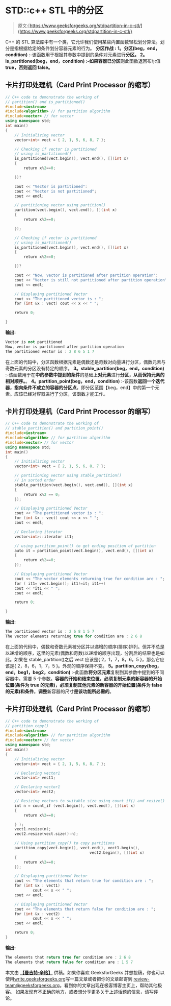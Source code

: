 # STD::c++ STL 中的分区

> 原文:[https://www.geeksforgeeks.org/stdpartition-in-c-stl/](https://www.geeksforgeeks.org/stdpartition-in-c-stl/)

C++ 的 STL 算法库中有一个类，它允许我们使用某些内置函数轻松划分算法。划分是指根据给定的条件划分容器元素的行为。
**分区作战** **:**
**1。分区(beg，end，condition)** :-该函数用于根据其参数中提到的条件对元素进行**分区。
**2。is_partitioned(beg，end，condition)** :-如果容器已分区**则此函数返回布尔值 **true，否则返回 false。**

## 卡片打印处理机（Card Print Processor 的缩写）

```cpp
// C++ code to demonstrate the working of
// partition() and is_partitioned()
#include<iostream>
#include<algorithm> // for partition algorithm
#include<vector> // for vector
using namespace std;
int main()
{
    // Initializing vector
    vector<int> vect = { 2, 1, 5, 6, 8, 7 };

    // Checking if vector is partitioned
    // using is_partitioned()
    is_partitioned(vect.begin(), vect.end(), [](int x)
    {
        return x%2==0;

    })?

    cout << "Vector is partitioned":
    cout << "Vector is not partitioned";
    cout << endl;

    // partitioning vector using partition()
    partition(vect.begin(), vect.end(), [](int x)
    {
        return x%2==0;

    });

    // Checking if vector is partitioned
    // using is_partitioned()
    is_partitioned(vect.begin(), vect.end(), [](int x)
    {
        return x%2==0;

    })?

    cout << "Now, vector is partitioned after partition operation":
    cout << "Vector is still not partitioned after partition operation";
    cout << endl;

    // Displaying partitioned Vector
    cout << "The partitioned vector is : ";
    for (int &x : vect) cout << x << " ";

    return 0;

}
```

**输出:**

```cpp
Vector is not partitioned
Now, vector is partitioned after partition operation
The partitioned vector is : 2 8 6 5 1 7
```

在上面的代码中，分区函数根据元素是偶数还是奇数对向量进行分区，偶数元素与奇数元素的分区没有特定的顺序。
**3。stable_partition(beg，end，condition)** :-该函数用于在**中的参数中提到的条件**的基础上**对元素**进行**分区，从而保持元素的相对顺序。**。
**4。partition_point(beg，end，condition)** :-该函数**返回一个迭代器，指向条件不成立的容器的分区点**，即分区范围【beg，end】中的第一个元素。应该已经对容器进行了分区，该函数才能工作。

## 卡片打印处理机（Card Print Processor 的缩写）

```cpp
// C++ code to demonstrate the working of
// stable_partition() and partition_point()
#include<iostream>
#include<algorithm> // for partition algorithm
#include<vector> // for vector
using namespace std;
int main()
{
    // Initializing vector
    vector<int> vect = { 2, 1, 5, 6, 8, 7 };

    // partitioning vector using stable_partition()
    // in sorted order
    stable_partition(vect.begin(), vect.end(), [](int x)
    {
        return x%2 == 0;       
    });

    // Displaying partitioned Vector
    cout << "The partitioned vector is : ";
    for (int &x : vect) cout << x << " ";
    cout << endl;

    // Declaring iterator
    vector<int>::iterator it1;

    // using partition_point() to get ending position of partition
    auto it = partition_point(vect.begin(), vect.end(), [](int x)
    {
        return x%2==0;
    });

    // Displaying partitioned Vector
    cout << "The vector elements returning true for condition are : ";
    for ( it1= vect.begin(); it1!=it; it1++)
    cout << *it1 << " ";
    cout << endl;

    return 0;

}
```

**输出:**

```cpp
The partitioned vector is : 2 6 8 1 5 7 
The vector elements returning true for condition are : 2 6 8
```

在上面的代码中，偶数和奇数元素被分区并以递增的顺序(排序)排列。但并不总是以递增的顺序，这里的元素(偶数和奇数)以递增的顺序出现，分割后的结果也是如此。如果在 stable_partition()之后 vect 应该是{ 2，1，7，8，6，5 }，那么它应该是{ 2，8，6，1，7，5 }。外观的顺序保持不变。
**5。partition_copy(beg，end，beg1，beg2，condition)** :-此函数**将分区元素**复制到其参数中提到的不同容器中。需要 5 个参数。**容器的开始和结束位置，必须复制元素的新容器的开始位置(条件为 true 的元素)，必须复制其他元素的新容器的开始位置(条件为 false 的元素)和条件**。**调整**新容器的尺寸**是该功能所必需的**。

## 卡片打印处理机（Card Print Processor 的缩写）

```cpp
// C++ code to demonstrate the working of
// partition_copy()
#include<iostream>
#include<algorithm> // for partition algorithm
#include<vector> // for vector
using namespace std;
int main()
{
    // Initializing vector
    vector<int> vect = { 2, 1, 5, 6, 8, 7 };

    // Declaring vector1
    vector<int> vect1;

    // Declaring vector1
    vector<int> vect2;

    // Resizing vectors to suitable size using count_if() and resize()
    int n = count_if (vect.begin(), vect.end(), [](int x)
    {
        return x%2==0;

    } );
    vect1.resize(n);
    vect2.resize(vect.size()-n);

    // Using partition_copy() to copy partitions
    partition_copy(vect.begin(), vect.end(), vect1.begin(),
                                     vect2.begin(), [](int x)
    {
        return x%2==0;
    });

    // Displaying partitioned Vector
    cout << "The elements that return true for condition are : ";
    for (int &x : vect1)
            cout << x << " ";
    cout << endl;

    // Displaying partitioned Vector
    cout << "The elements that return false for condition are : ";
    for (int &x : vect2)
            cout << x << " ";
    cout << endl;

    return 0;   
}
```

**输出:**

```cpp
The elements that return true for condition are : 2 6 8 
The elements that return false for condition are : 1 5 7
```

本文由 [**【曼吉特·辛格】**](https://auth.geeksforgeeks.org/profile.php?user=manjeet_04&list=practice) 供稿。如果你喜欢 GeeksforGeeks 并想投稿，你也可以使用[write.geeksforgeeks.org](http://www.write.geeksforgeeks.org)写一篇文章或者把你的文章邮寄到 review-team@geeksforgeeks.org。看到你的文章出现在极客博客主页上，帮助其他极客。
如果发现有不正确的地方，或者想分享更多关于上述话题的信息，请写评论。